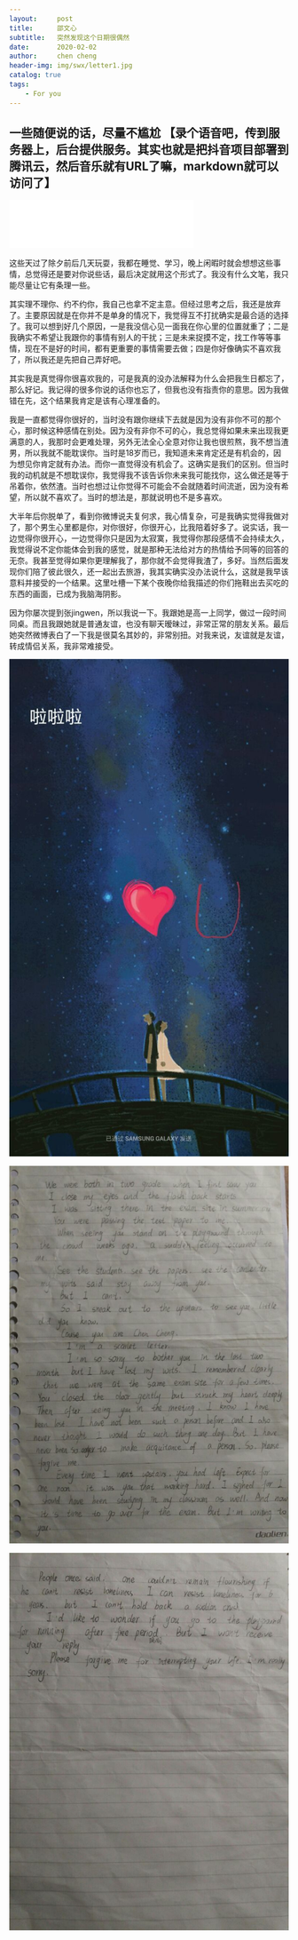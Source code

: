 ```yaml
---
layout:     post
title:      邵文心
subtitle:   突然发现这个日期很偶然
date:       2020-02-02
author:     chen cheng
header-img: img/swx/letter1.jpg
catalog: true
tags:
    - For you
---
```


## 一些随便说的话，尽量不尴尬 【录个语音吧，传到服务器上，后台提供服务。其实也就是把抖音项目部署到腾讯云，然后音乐就有URL了嘛，markdown就可以访问了】

<iframe frameborder="yes" marginwidth="4" marginheight="0" width=333 height=86 src="//music.163.com/outchain/player?type=2&id=29713754&auto=1&height=66"></iframe>

这些天过了除夕前后几天玩耍，我都在睡觉、学习，晚上闲暇时就会想想这些事情，总觉得还是要对你说些话，最后决定就用这个形式了。我没有什么文笔，我只能尽量让它有条理一些。

其实理不理你、约不约你，我自己也拿不定主意。但经过思考之后，我还是放弃了。主要原因就是在你并不是单身的情况下，我觉得互不打扰确实是最合适的选择了。我可以想到好几个原因，一是我没信心见一面我在你心里的位置就重了；二是我确实不希望让我跟你的事情有别人的干扰；三是未来捉摸不定，找工作等等事情，现在不是好的时间，都有更重要的事情需要去做；四是你好像确实不喜欢我了，所以我还是先把自己弄好吧。

其实我是真觉得你很喜欢我的，可是我真的没办法解释为什么会把我生日都忘了，那么好记。我记得的很多你说的话你也忘了，但我也没有指责你的意思。因为我做错在先，这个结果我肯定是该有心理准备的。

我是一直都觉得你很好的，当时没有跟你继续下去就是因为没有非你不可的那个心，那时候这种感情在别处。因为没有非你不可的心，我总觉得如果未来出现我更满意的人，我那时会更难处理，另外无法全心全意对你让我也很煎熬，我不想当渣男，所以我就不能耽误你。当时是18岁而已，我知道未来肯定还是有机会的，因为想见你肯定就有办法。而你一直觉得没有机会了。这确实是我们的区别。但当时我的动机就是不想耽误你，我觉得我不该告诉你未来我可能找你，这么做还是等于吊着你，依然渣。当时也想过让你觉得不可能会不会就随着时间流逝，因为没有希望，所以就不喜欢了。当时的想法是，那就说明也不是多喜欢。

大半年后你脱单了，看到你微博说夫复何求，我心情复杂，可是我确实觉得我做对了，那个男生心里都是你，对你很好，你很开心，比我陪着好多了。说实话，我一边觉得你很开心，一边觉得你只是因为太寂寞，我觉得你那段感情不会持续太久，我觉得说不定你能体会到我的感觉，就是那种无法给对方的热情给予同等的回答的无奈。我甚至觉得如果你更理解我了，那你就不会觉得我渣了，多好。当然后面发现你们陪了彼此很久，还一起出去旅游，我其实确实没办法说什么，这就是我早该意料并接受的一个结果。这里吐槽一下某个夜晚你给我描述的你们拖鞋出去买吃的东西的画面，已成为我脑海阴影。



因为你屡次提到张jingwen，所以我说一下。我跟她是高一上同学，做过一段时间同桌。而且我跟她就是普通友谊，也没有聊天暧昧过，非常正常的朋友关系。最后她突然微博表白了一下我是很莫名其妙的，非常别扭。对我来说，友谊就是友谊，转成情侣关系，我非常难接受。

![phonedest.jpg](/img/swx/phonedest.jpg)

![letter1.jpg](/img/swx/letter1.jpg)

![letter2.jpg](/img/swx/letter2.jpg)